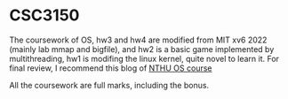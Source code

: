 # CSC3150

The coursework of OS, hw3 and hw4 are modified from MIT xv6 2022 (mainly lab mmap and bigfile), and hw2 is a basic game implemented by multithreading, hw1 is modifing the linux kernel, quite novel to learn it. For final review, I recommend this blog of [NTHU OS course](https://hackmd.io/@Pl-eQT9CQaS0jhExKqL8_w/BkhOSR4jW/https%3A%2F%2Fhackmd.io%2Fs%2FHyxV5P9hZ?type=book.)

All the coursework are full marks, including the bonus. 
